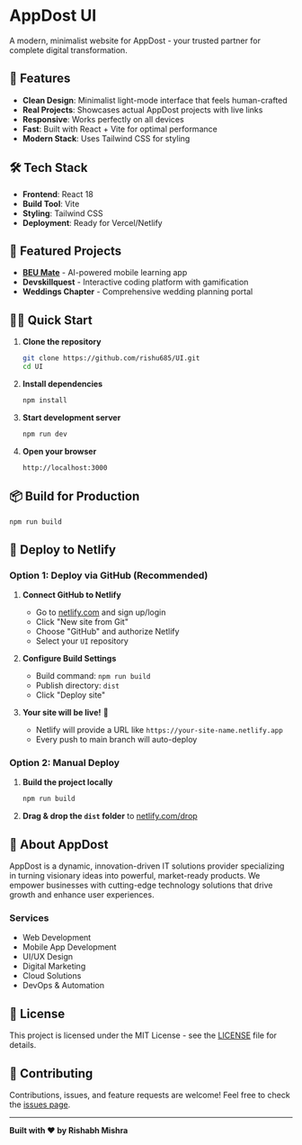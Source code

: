# AppDost UI

A modern, minimalist website for AppDost - your trusted partner for complete digital transformation.

## 🚀 Features

- **Clean Design**: Minimalist light-mode interface that feels human-crafted
- **Real Projects**: Showcases actual AppDost projects with live links
- **Responsive**: Works perfectly on all devices
- **Fast**: Built with React + Vite for optimal performance
- **Modern Stack**: Uses Tailwind CSS for styling

## 🛠️ Tech Stack

- **Frontend**: React 18
- **Build Tool**: Vite
- **Styling**: Tailwind CSS
- **Deployment**: Ready for Vercel/Netlify

## 📱 Featured Projects

- **[BEU Mate](https://play.google.com/store/apps/details?id=com.appdost.beumate)** - AI-powered mobile learning app
- **Devskillquest** - Interactive coding platform with gamification
- **Weddings Chapter** - Comprehensive wedding planning portal

## 🏃‍♂️ Quick Start

1. **Clone the repository**
   ```bash
   git clone https://github.com/rishu685/UI.git
   cd UI
   ```

2. **Install dependencies**
   ```bash
   npm install
   ```

3. **Start development server**
   ```bash
   npm run dev
   ```

4. **Open your browser**
   ```
   http://localhost:3000
   ```

## 📦 Build for Production

```bash
npm run build
```

## 🚀 Deploy to Netlify

### Option 1: Deploy via GitHub (Recommended)

1. **Connect GitHub to Netlify**
   - Go to [netlify.com](https://netlify.com) and sign up/login
   - Click "New site from Git"
   - Choose "GitHub" and authorize Netlify
   - Select your `UI` repository

2. **Configure Build Settings**
   - Build command: `npm run build`
   - Publish directory: `dist`
   - Click "Deploy site"

3. **Your site will be live!** 🎉
   - Netlify will provide a URL like `https://your-site-name.netlify.app`
   - Every push to main branch will auto-deploy

### Option 2: Manual Deploy

1. **Build the project locally**
   ```bash
   npm run build
   ```

2. **Drag & drop the `dist` folder** to [netlify.com/drop](https://app.netlify.com/drop)

## 🌟 About AppDost

AppDost is a dynamic, innovation-driven IT solutions provider specializing in turning visionary ideas into powerful, market-ready products. We empower businesses with cutting-edge technology solutions that drive growth and enhance user experiences.

### Services
- Web Development
- Mobile App Development
- UI/UX Design
- Digital Marketing
- Cloud Solutions
- DevOps & Automation



## 📄 License

This project is licensed under the MIT License - see the [LICENSE](LICENSE) file for details.

## 🤝 Contributing

Contributions, issues, and feature requests are welcome! Feel free to check the [issues page](https://github.com/rishu685/UI/issues).

---

**Built with ❤️ by Rishabh Mishra**

